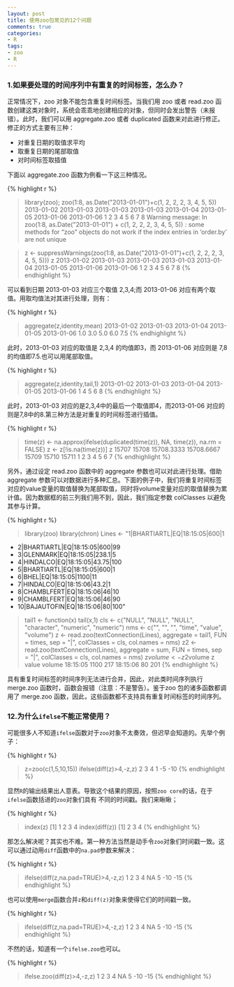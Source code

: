 ```yaml
---
layout: post
title: 使用zoo包常见的12个问题
comments: true
categories:
- R
tags:
- zoo
- R
---
```


### 1.如果要处理的时间序列中有重复的时间标签，怎么办？

正常情况下，zoo 对象不能包含重复时间标签。当我们用 zoo 或者 read.zoo 函数创建这类对象时，系统会乖乖地创建相应的对象，但同时会发出警告（未报错）。此时，我们可以用 aggregate.zoo 或者 duplicated 函数来对此进行修正。修正的方式主要有三种：

* 对重复日期的取值求平均
* 取重复日期的尾部取值
* 对时间标签取插值

下面以 aggregate.zoo 函数为例看一下这三种情况。

{% highlight r %}
> library(zoo);
> zoo(1:8, as.Date("2013-01-01")+c(1, 2, 2, 2, 3, 4, 5, 5))
2013-01-02 2013-01-03 2013-01-03 2013-01-03 2013-01-04 2013-01-05 2013-01-06 2013-01-06 
         1          2          3          4          5          6          7          8 
Warning message:
In zoo(1:8, as.Date("2013-01-01") + c(1, 2, 2, 2, 3, 4, 5, 5)) :
  some methods for “zoo” objects do not work if the index entries in ‘order.by’ are not unique

> z <- suppressWarnings(zoo(1:8, as.Date("2013-01-01")+c(1, 2, 2, 2, 3, 4, 5, 5)))
> z
2013-01-02 2013-01-03 2013-01-03 2013-01-03 2013-01-04 2013-01-05 2013-01-06 2013-01-06 
         1          2          3          4          5          6          7          8 
{% endhighlight %}

可以看到日期 2013-01-03 对应三个取值 2,3,4;而 2013-01-06 对应有两个取值。用取均值法对其进行处理，则有：

{% highlight r %}
> aggregate(z,identity,mean)
2013-01-02 2013-01-03 2013-01-04 2013-01-05 2013-01-06 
       1.0        3.0        5.0        6.0        7.5 
{% endhighlight %}

此时，2013-01-03 对应的取值是 2,3,4 的均值即3，而 2013-01-06 对应则是 7,8的均值即7.5.也可以用尾部取值。

{% highlight r %}
> aggregate(z,identity,tail,1)
2013-01-02 2013-01-03 2013-01-04 2013-01-05 2013-01-06 
         1          4          5          6          8 
{% endhighlight %}

此时，2013-01-03 对应的是2,3,4中的最后一个取值即4，而2013-01-06 对应的则是7,8中的8.第三种方法是对重复的时间标签进行插值。

{% highlight r %}
> time(z) <- na.approx(ifelse(duplicated(time(z)), NA, time(z)), na.rm = FALSE)
> z <- z[!is.na(time(z))]
> z
     15707      15708 15708.3333 15708.6667      15709      15710      15711 
         1          2          3          4          5          6          7 
{% endhighlight %}

另外，通过设定 read.zoo 函数中的 aggregate 参数也可以对此进行处理。借助 aggregate 参数可以对数据进行多种汇总。下面的例子中，我们将重复时间标签对应的value变量的取值替换为尾部取值，同时将volume变量对应的取值替换为累计值。因为数据框的前三列我们用不到，因此，我们指定参数 colClasses 以避免其参与计算。

{% highlight r %}
> library(zoo)
> library(chron)
> Lines <- "1|BHARTIARTL|EQ|18:15:05|600|1
+  2|BHARTIARTL|EQ|18:15:05|600|99
+  3|GLENMARK|EQ|18:15:05|238.1|5
+  4|HINDALCO|EQ|18:15:05|43.75|100
+  5|BHARTIARTL|EQ|18:15:05|600|1
+  6|BHEL|EQ|18:15:05|1100|11
+  7|HINDALCO|EQ|18:15:06|43.2|1
+  8|CHAMBLFERT|EQ|18:15:06|46|10
+  9|CHAMBLFERT|EQ|18:15:06|46|90
+  10|BAJAUTOFIN|EQ|18:15:06|80|100"
> tail1 <- function(x) tail(x,1)
> cls <- c("NULL", "NULL", "NULL", "character", "numeric", "numeric")
> nms <- c("", "", "", "time", "value", "volume")
> z <- read.zoo(textConnection(Lines), aggregate = tail1, FUN = times, sep = "|", colClasses = cls, col.names = nms)
> z2 <- read.zoo(textConnection(Lines), aggregate = sum, FUN = times, sep = "|", colClasses = cls, col.names = nms)
> z$volume <- z2$volume
> z
         value volume
18:15:05  1100    217
18:15:06    80    201
{% endhighlight %}

具有重复时间标签的时间序列无法进行合并，因此，对此类时间序列执行 merge.zoo 函数时，函数会报错（注意：不是警告）。鉴于zoo 包的诸多函数都调用了 merge.zoo 函数，因此，这些函数都不支持具有重复时间标签的时间序列。

### 12.为什么`ifelse`不能正常使用？

可能很多人不知道`ifelse`函数对于`zoo`对象不太奏效，但迟早会知道的。先举个例子：

{% highlight r %}
> z=zoo(c(1,5,10,15))
> ifelse(diff(z)>4,-z,z)
  2   3   4 
  1  -5 -10 
{% endhighlight %}

显然`R`的输出结果出人意表。导致这个结果的原因，按照`zoo core`的话，在于`ifelse`函数括进的`zoo`对象们具有
不同的时间戳。我们来瞅瞅；

{% highlight r %}
> index(z)
[1] 1 2 3 4
> index(diff(z))
[1] 2 3 4
{% endhighlight %}

那怎么解决呢？其实也不难。第一种方法当然是动手令`zoo`对象们时间戳一致。这可以通过动用`diff`函数中的`na.pad`参数来解决：

{% highlight r %}
> ifelse(diff(z,na.pad=TRUE)>4,-z,z)
  1   2   3   4 
 NA   5 -10 -15 
{% endhighlight %}

也可以使用`merge`函数合并`z`和`diff(z)`对象来使得它们的时间戳一致。

{% highlight r %}
> ifelse(diff(z,na.pad=TRUE)>4,-z,z)
  1   2   3   4 
 NA   5 -10 -15 
{% endhighlight %}

不然的话，知道有一个`ifelse.zoo`也可以。

{% highlight r %}
> ifelse.zoo(diff(z)>4,-z,z)
  1   2   3   4 
 NA   5 -10 -15 
{% endhighlight %}



